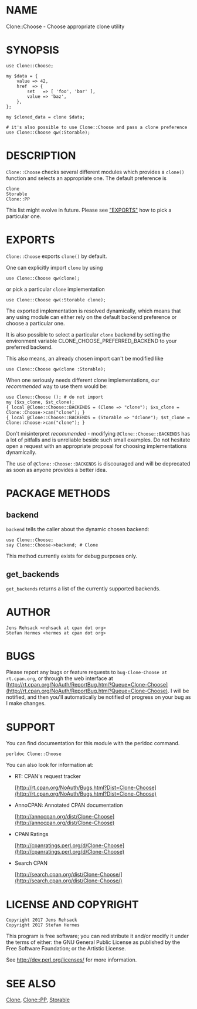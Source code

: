 # NAME

Clone::Choose - Choose appropriate clone utility

# SYNOPSIS

    use Clone::Choose;

    my $data = {
        value => 42,
        href  => {
            set   => [ 'foo', 'bar' ],
            value => 'baz',
        },
    };

    my $cloned_data = clone $data;

    # it's also possible to use Clone::Choose and pass a clone preference
    use Clone::Choose qw(:Storable);

# DESCRIPTION

`Clone::Choose` checks several different modules which provides a
`clone()` function and selects an appropriate one. The default preference
is

    Clone
    Storable
    Clone::PP

This list might evolve in future. Please see ["EXPORTS"](#exports) how to pick a
particular one.

# EXPORTS

`Clone::Choose` exports `clone()` by default.

One can explicitly import `clone` by using

    use Clone::Choose qw(clone);

or pick a particular `clone` implementation

    use Clone::Choose qw(:Storable clone);

The exported implementation is resolved dynamically, which means that any
using module can either rely on the default backend preference or choose
a particular one.

It is also possible to select a particular `clone` backend by setting the
environment variable CLONE\_CHOOSE\_PREFERRED\_BACKEND to your preferred backend.

This also means, an already chosen import can't be modified like

    use Clone::Choose qw(clone :Storable);

When one seriously needs different clone implementations, our _recommended_
way to use them would be:

    use Clone::Choose (); # do not import
    my ($xs_clone, $st_clone);
    { local @Clone::Choose::BACKENDS = (Clone => "clone"); $xs_clone = Clone::Choose->can("clone"); }
    { local @Clone::Choose::BACKENDS = (Storable => "dclone"); $st_clone = Clone::Choose->can("clone"); }

Don't misinterpret _recommended_ - modifying `@Clone::Choose::BACKENDS`
has a lot of pitfalls and is unreliable beside such small examples. Do
not hesitate open a request with an appropriate proposal for choosing
implementations dynamically.

The use of `@Clone::Choose::BACKENDS` is discouraged and will be deprecated
as soon as anyone provides a better idea.

# PACKAGE METHODS

## backend

`backend` tells the caller about the dynamic chosen backend:

    use Clone::Choose;
    say Clone::Choose->backend; # Clone

This method currently exists for debug purposes only.

## get\_backends

`get_backends` returns a list of the currently supported backends.

# AUTHOR

    Jens Rehsack <rehsack at cpan dot org>
    Stefan Hermes <hermes at cpan dot org>

# BUGS

Please report any bugs or feature requests to
`bug-Clone-Choose at rt.cpan.org`, or through the web interface at
[http://rt.cpan.org/NoAuth/ReportBug.html?Queue=Clone-Choose](http://rt.cpan.org/NoAuth/ReportBug.html?Queue=Clone-Choose).
I will be notified, and then you'll automatically be notified of progress
on your bug as I make changes.

# SUPPORT

You can find documentation for this module with the perldoc command.

    perldoc Clone::Choose

You can also look for information at:

- RT: CPAN's request tracker

    [http://rt.cpan.org/NoAuth/Bugs.html?Dist=Clone-Choose](http://rt.cpan.org/NoAuth/Bugs.html?Dist=Clone-Choose)

- AnnoCPAN: Annotated CPAN documentation

    [http://annocpan.org/dist/Clone-Choose](http://annocpan.org/dist/Clone-Choose)

- CPAN Ratings

    [http://cpanratings.perl.org/d/Clone-Choose](http://cpanratings.perl.org/d/Clone-Choose)

- Search CPAN

    [http://search.cpan.org/dist/Clone-Choose/](http://search.cpan.org/dist/Clone-Choose/)

# LICENSE AND COPYRIGHT

    Copyright 2017 Jens Rehsack
    Copyright 2017 Stefan Hermes

This program is free software; you can redistribute it and/or modify it
under the terms of either: the GNU General Public License as published
by the Free Software Foundation; or the Artistic License.

See http://dev.perl.org/licenses/ for more information.

# SEE ALSO

[Clone](https://metacpan.org/pod/Clone), [Clone::PP](https://metacpan.org/pod/Clone::PP), [Storable](https://metacpan.org/pod/Storable)
